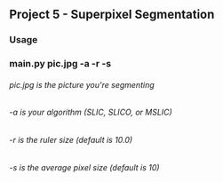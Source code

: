 ## Project 5 - Superpixel Segmentation
### Usage
### main.py pic.jpg -a -r -s
###### pic.jpg is the picture you're segmenting
###### -a is your algorithm (SLIC, SLICO, or MSLIC)
###### -r is the ruler size (default is 10.0)
###### -s is the average pixel size (default is 10)
